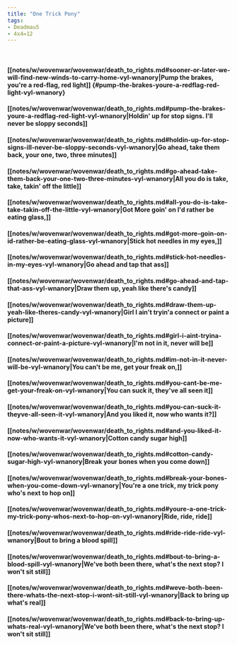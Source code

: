 ```yaml
---
title: "One Trick Pony"
tags:
- Deadmau5
- 4x4=12
---
```

&nbsp;
#### [[notes/w/wovenwar/wovenwar/death_to_rights.md#sooner-or-later-we-will-find-new-winds-to-carry-home-vyl-wnanory|Pump the brakes, you're a red-flag, red light]] {#pump-the-brakes-youre-a-redflag-red-light-vyl-wnanory}
#### [[notes/w/wovenwar/wovenwar/death_to_rights.md#pump-the-brakes-youre-a-redflag-red-light-vyl-wnanory|Holdin' up for stop signs. I'll never be sloppy seconds]]
#### [[notes/w/wovenwar/wovenwar/death_to_rights.md#holdin-up-for-stop-signs-ill-never-be-sloppy-seconds-vyl-wnanory|Go ahead, take them back, your one, two, three minutes]]
#### [[notes/w/wovenwar/wovenwar/death_to_rights.md#go-ahead-take-them-back-your-one-two-three-minutes-vyl-wnanory|All you do is take, take, takin' off the little]]
#### [[notes/w/wovenwar/wovenwar/death_to_rights.md#all-you-do-is-take-take-takin-off-the-little-vyl-wnanory|Got More goin' on I'd rather be eating glass,]]
#### [[notes/w/wovenwar/wovenwar/death_to_rights.md#got-more-goin-on-id-rather-be-eating-glass-vyl-wnanory|Stick hot needles in my eyes,]]
#### [[notes/w/wovenwar/wovenwar/death_to_rights.md#stick-hot-needles-in-my-eyes-vyl-wnanory|Go ahead and tap that ass]]
#### [[notes/w/wovenwar/wovenwar/death_to_rights.md#go-ahead-and-tap-that-ass-vyl-wnanory|Draw them up, yeah like there's candy]]
#### [[notes/w/wovenwar/wovenwar/death_to_rights.md#draw-them-up-yeah-like-theres-candy-vyl-wnanory|Girl I ain't tryin'a connect or paint a picture]]
#### [[notes/w/wovenwar/wovenwar/death_to_rights.md#girl-i-aint-tryina-connect-or-paint-a-picture-vyl-wnanory|I'm not in it, never will be]]
#### [[notes/w/wovenwar/wovenwar/death_to_rights.md#im-not-in-it-never-will-be-vyl-wnanory|You can't be me, get your freak on,]]
#### [[notes/w/wovenwar/wovenwar/death_to_rights.md#you-cant-be-me-get-your-freak-on-vyl-wnanory|You can suck it, they've all seen it]]
#### [[notes/w/wovenwar/wovenwar/death_to_rights.md#you-can-suck-it-theyve-all-seen-it-vyl-wnanory|And you liked it, now who wants it?]]
#### [[notes/w/wovenwar/wovenwar/death_to_rights.md#and-you-liked-it-now-who-wants-it-vyl-wnanory|Cotton candy sugar high]]
#### [[notes/w/wovenwar/wovenwar/death_to_rights.md#cotton-candy-sugar-high-vyl-wnanory|Break your bones when you come down]]
#### [[notes/w/wovenwar/wovenwar/death_to_rights.md#break-your-bones-when-you-come-down-vyl-wnanory|You're a one trick, my trick pony who's next to hop on]]
#### [[notes/w/wovenwar/wovenwar/death_to_rights.md#youre-a-one-trick-my-trick-pony-whos-next-to-hop-on-vyl-wnanory|Ride, ride, ride]]
#### [[notes/w/wovenwar/wovenwar/death_to_rights.md#ride-ride-ride-vyl-wnanory|Bout to bring a blood spill]]
#### [[notes/w/wovenwar/wovenwar/death_to_rights.md#bout-to-bring-a-blood-spill-vyl-wnanory|We've both been there, what's the next stop? I won't sit still]]
#### [[notes/w/wovenwar/wovenwar/death_to_rights.md#weve-both-been-there-whats-the-next-stop-i-wont-sit-still-vyl-wnanory|Back to bring up what's real]]
#### [[notes/w/wovenwar/wovenwar/death_to_rights.md#back-to-bring-up-whats-real-vyl-wnanory|We've both been there, what's the next stop? I won't sit still]]
